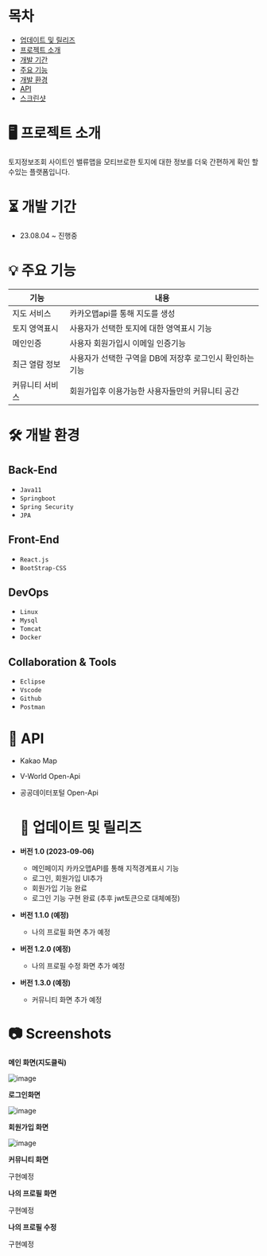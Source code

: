 # 목차

- [업데이트 및 릴리즈](#-업데이트-및-릴리즈)
- [프로젝트 소개](#-프로젝트-소개)
- [개발 기간](#-개발-기간)
- [주요 기능](#-주요-기능)
- [개발 환경](#-개발-환경)
- [API](#-api)
- [스크린샷](#-스크린샷)


# 🖥 프로젝트 소개


토지정보조회 사이트인 밸류맵을 모티브로한 토지에 대한 정보를 더욱 간편하게 확인 할수있는 플랫폼입니다.

# ⏳ 개발 기간


- 23.08.04 ~ 진행중

# 💡 주요 기능


| 기능 | 내용 |
| --- | --- |
| 지도 서비스 | 카카오맵api를 통해 지도를 생성 |
| 토지 영역표시 | 사용자가 선택한 토지에 대한 영역표시 기능 |
| 메인인증 | 사용자 회원가입시 이메일 인증기능 |
| 최근 열람 정보 | 사용자가 선택한 구역을 DB에 저장후 로그인시 확인하는 기능 |
| 커뮤니티 서비스 | 회원가입후 이용가능한 사용자들만의 커뮤니티 공간 |

# 🛠 개발 환경


## Back-End

- `Java11`
- `Springboot`
- `Spring Security`
- `JPA`

## Front-End

- `React.js`
- `BootStrap-CSS`

## DevOps

- `Linux`
- `Mysql`
- `Tomcat`
- `Docker`

## Collaboration & Tools

- `Eclipse`
- `Vscode`
- `Github`
- `Postman`

# 💾 API


- Kakao Map
- V-World Open-Api
- 공공데이터포털 Open-Api

  # 🔄 업데이트 및 릴리즈
- **버전 1.0 (2023-09-06)**
  - 메인페이지 카카오맵API를 통해 지적경계표시 기능
  - 로그인, 회원가입 UI추가
  - 회원가입 기능 완료
  - 로그인 기능 구현 완료 (추후 jwt토큰으로 대체예정)

- **버전 1.1.0 (예정)**
  - 나의 프로필 화면 추가 예정

- **버전 1.2.0 (예정)**
  - 나의 프로필 수정 화면 추가 예정

- **버전 1.3.0 (예정)**
  - 커뮤니티 화면 추가 예정



# 📷 Screenshots


**메인 화면(지도클릭)**

![image](https://github.com/TwoJungHo/LandInformationAPI/assets/132986801/17b2c029-41fb-4dd9-b461-a971d24192a6)


**로그인화면**

![image](https://github.com/TwoJungHo/LandInformationAPI/assets/132986801/dde01c8c-1cdd-4c84-b3e3-151de86e79f9)


**회원가입 화면**

![image](https://github.com/TwoJungHo/LandInformationAPI/assets/132986801/2365429e-d565-4cb6-955f-1beca4fb5ec0)


**커뮤니티 화면**

구현예정


**나의 프로필 화면**

구현예정


**나의 프로필 수정**

구현예정
